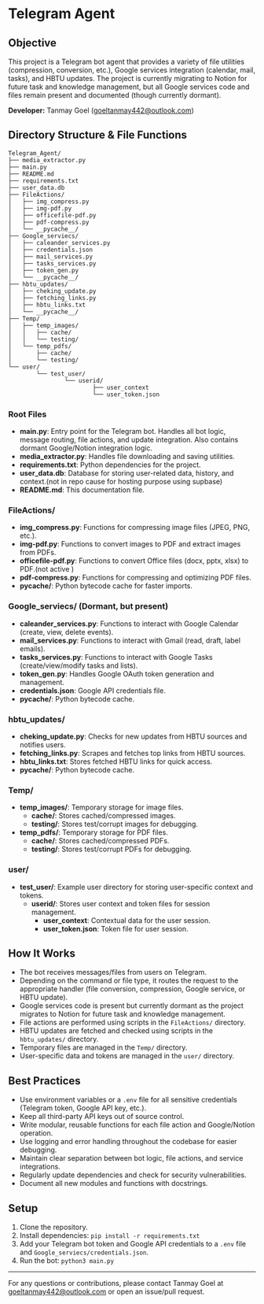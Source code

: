 


# Telegram Agent

## Objective
This project is a Telegram bot agent that provides a variety of file utilities (compression, conversion, etc.), Google services integration (calendar, mail, tasks), and HBTU updates. The project is currently migrating to Notion for future task and knowledge management, but all Google services code and files remain present and documented (though currently dormant).

**Developer:** Tanmay Goel ([goeltanmay442@outlook.com](mailto:goeltanmay442@outlook.com))

## Directory Structure & File Functions

```
Telegram_Agent/
├── media_extractor.py
├── main.py
├── README.md
├── requirements.txt
├── user_data.db
├── FileActions/
│   ├── img_compress.py
│   ├── img-pdf.py
│   ├── officefile-pdf.py
│   ├── pdf-compress.py
│   └── __pycache__/
├── Google_serviecs/
│   ├── caleander_services.py
│   ├── credentials.json
│   ├── mail_services.py
│   ├── tasks_services.py
│   ├── token_gen.py
│   └── __pycache__/
├── hbtu_updates/
│   ├── cheking_update.py
│   ├── fetching_links.py
│   ├── hbtu_links.txt
│   └── __pycache__/
├── Temp/
│   ├── temp_images/
│   │   ├── cache/
│   │   └── testing/
│   └── temp_pdfs/
│       ├── cache/
│       └── testing/
└── user/
		└── test_user/
				└── userid/
						├── user_context
						└── user_token.json
```

### Root Files
- **main.py**: Entry point for the Telegram bot. Handles all bot logic, message routing, file actions, and update integration. Also contains dormant Google/Notion integration logic.
- **media_extractor.py**: Handles file downloading and saving utilities.
- **requirements.txt**: Python dependencies for the project.
- **user_data.db**: Database for storing user-related data, history, and context.(not in repo cause for hosting purpose using supbase)
- **README.md**: This documentation file.

### FileActions/
- **img_compress.py**: Functions for compressing image files (JPEG, PNG, etc.).
- **img-pdf.py**: Functions to convert images to PDF and extract images from PDFs.
- **officefile-pdf.py**: Functions to convert Office files (docx, pptx, xlsx) to PDF.(not active )
- **pdf-compress.py**: Functions for compressing and optimizing PDF files.
- **__pycache__/**: Python bytecode cache for faster imports.

### Google_serviecs/ (Dormant, but present)
- **caleander_services.py**: Functions to interact with Google Calendar (create, view, delete events).
- **mail_services.py**: Functions to interact with Gmail (read, draft, label emails).
- **tasks_services.py**: Functions to interact with Google Tasks (create/view/modify tasks and lists).
- **token_gen.py**: Handles Google OAuth token generation and management.
- **credentials.json**: Google API credentials file.
- **__pycache__/**: Python bytecode cache.

### hbtu_updates/
- **cheking_update.py**: Checks for new updates from HBTU sources and notifies users.
- **fetching_links.py**: Scrapes and fetches top links from HBTU sources.
- **hbtu_links.txt**: Stores fetched HBTU links for quick access.
- **__pycache__/**: Python bytecode cache.

### Temp/
- **temp_images/**: Temporary storage for image files.
	- **cache/**: Stores cached/compressed images.
	- **testing/**: Stores test/corrupt images for debugging.
- **temp_pdfs/**: Temporary storage for PDF files.
	- **cache/**: Stores cached/compressed PDFs.
	- **testing/**: Stores test/corrupt PDFs for debugging.

### user/
- **test_user/**: Example user directory for storing user-specific context and tokens.
	- **userid/**: Stores user context and token files for session management.
		- **user_context**: Contextual data for the user session.
		- **user_token.json**: Token file for user session.

## How It Works
- The bot receives messages/files from users on Telegram.
- Depending on the command or file type, it routes the request to the appropriate handler (file conversion, compression, Google service, or HBTU update).
- Google services code is present but currently dormant as the project migrates to Notion for future task and knowledge management.
- File actions are performed using scripts in the `FileActions/` directory.
- HBTU updates are fetched and checked using scripts in the `hbtu_updates/` directory.
- Temporary files are managed in the `Temp/` directory.
- User-specific data and tokens are managed in the `user/` directory.

## Best Practices
- Use environment variables or a `.env` file for all sensitive credentials (Telegram token, Google API key, etc.).
- Keep all third-party API keys out of source control.
- Write modular, reusable functions for each file action and Google/Notion operation.
- Use logging and error handling throughout the codebase for easier debugging.
- Maintain clear separation between bot logic, file actions, and service integrations.
- Regularly update dependencies and check for security vulnerabilities.
- Document all new modules and functions with docstrings.



## Setup
1. Clone the repository.
2. Install dependencies: `pip install -r requirements.txt`
3. Add your Telegram bot token and Google API credentials to a `.env` file and `Google_serviecs/credentials.json`.
4. Run the bot: `python3 main.py`

---
For any questions or contributions, please contact Tanmay Goel at [goeltanmay442@outlook.com](mailto:goeltanmay442@outlook.com) or open an issue/pull request.
